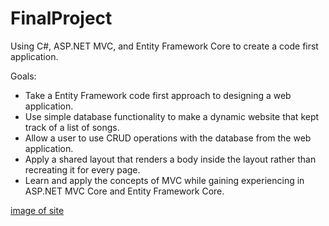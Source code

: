 # FinalProject
Using C#, ASP.NET MVC, and Entity Framework Core to create a code first application.

Goals:
- Take a Entity Framework code first approach to designing a web application.
- Use simple database functionality to make a dynamic website that kept track of a list of songs.
- Allow a user to use CRUD operations with the database from the web application.
- Apply a shared layout that renders a body inside the layout rather than recreating it for every page.
- Learn and apply the concepts of MVC while gaining experiencing in ASP.NET MVC Core and Entity Framework Core.

[image of site](./MyMusic.PNG)
